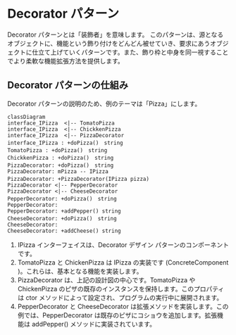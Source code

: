 # Decorator パターン
Decorator パターンとは「装飾者」を意味します。
このパターンは、源となるオブジェクトに、機能という飾り付けをどんどん被せていき、要求にあうオブジェクトに仕立て上げていくパターンです。また、飾り枠と中身を同一視することでより柔軟な機能拡張方法を提供します。

## Decorator パターンの仕組み
Decorator パターンの説明のため、例のテーマは「Pizza」にします。

```mermaid
classDiagram
interface_IPizza  <|-- TomatoPizza
interface_IPizza  <|-- ChickkenPizza
interface_IPizza  <|-- PizzaDecorator
interface_IPizza : +doPizza()　string
TomatoPizza : +doPizza()　string
ChickkenPizza : +doPizza()　string
PizzaDecorator: +doPizza()　string
PizzaDecorator: mPizza -- IPizza
PizzaDecorator: +PizzaDecorator(IPizza pizza)　
PizzaDecorator <|-- PepperDecorator
PizzaDecorator <|-- CheeseDecorator
PepperDecorator: +doPizza()　string
PepperDecorator: 
PepperDecorator: +addPepper() string
CheeseDecorator: +doPizza()　string
CheeseDecorator: 
CheeseDecorator: +addCheese() string
```

1. IPizza インターフェイスは、Decorator デザイン パターンのコンポーネントです。
2. TomatoPizza と ChickenPizza は IPizza の実装です (ConcreteComponent )。これらは、基本となる機能を実装します。
3. PizzaDecorator は、上記の設計図の中心です。TomatoPizza や ChickenPizza のピザの既存のインスタンスを保持します。このプロパティは ctor メソッドによって設定され、プログラムの実行中に展開されます。
4. PepperDecorator と CheeseDecorator は拡張メソッドを実装します。この例では、PepperDecorator は既存のピザにコショウを追加します。拡張機能は addPepper() メソッドに実装されています。

